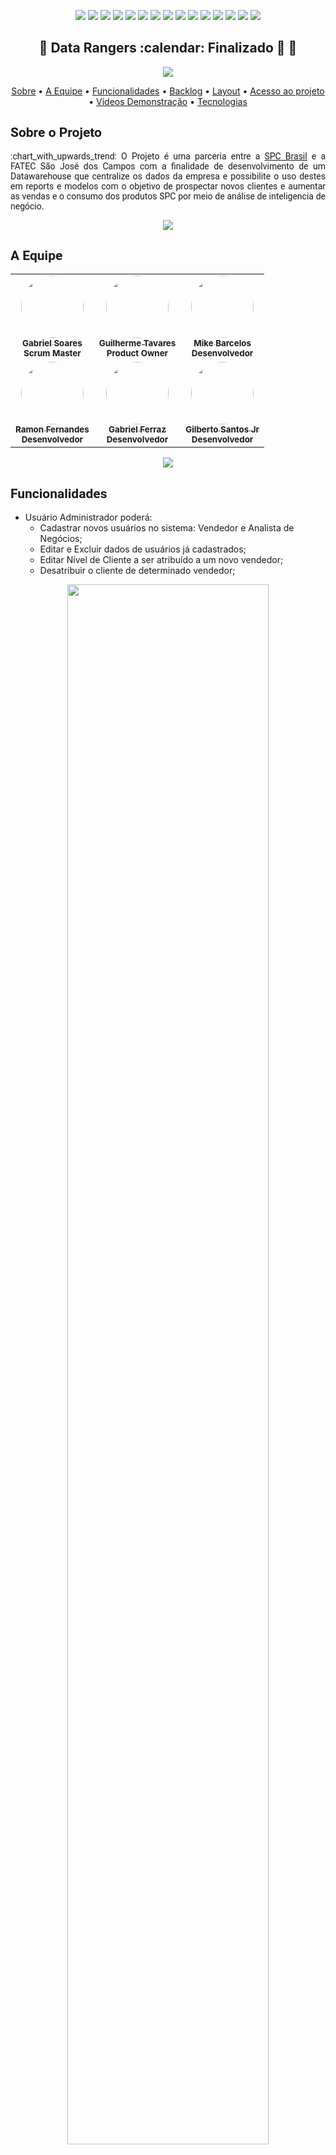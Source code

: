 <html>
  <body>
     <p align="center"> <img src="https://img.shields.io/badge/Vue.js-35495E?style=for-the-badge&logo=vuedotjs&logoColor=4FC08D"> <img src="https://img.shields.io/badge/JavaScript-F7DF1E?style=for-the-badge&logo=javascript&logoColor=black">  <img src="https://img.shields.io/badge/HTML5-E34F26?style=for-the-badge&logo=html5&logoColor=white"> <img src= "https://img.shields.io/badge/CSS3-1572B6?style=for-the-badge&logo=css3&logoColor=white">  <img src="https://img.shields.io/badge/Spring-6DB33F?style=for-the-badge&logo=spring&logoColor=white">  <img src="https://img.shields.io/badge/Java-ED8B00?style=for-the-badge&logo=java&logoColor=white"> <img src="https://img.shields.io/badge/Microsoft%20SQL%20Server-CC2927?style=for-the-badge&logo=microsoft%20sql%20server&logoColor=white"> <img src="https://img.shields.io/badge/microsoft%20azure-0089D6?style=for-the-badge&logo=microsoft-azure&logoColor=white">  <img src="https://img.shields.io/badge/circleci-343434?style=for-the-badge&logo=circleci&logoColor=white">  <img src="https://img.shields.io/badge/Heroku-430098?style=for-the-badge&logo=heroku&logoColor=white">  <img src="https://img.shields.io/badge/Vertabelo-0678BE?style=for-the-badge&logo=Vertabelo&logoColor=white">  <img src="https://img.shields.io/badge/IntelliJ_IDEA-000000.svg?style=for-the-badge&logo=intellij-idea&logoColor=white">  <img src="https://img.shields.io/badge/Insomnia-5849be?style=for-the-badge&logo=Insomnia&logoColor=white">  <img src="https://img.shields.io/badge/PowerBI-F2C811?style=for-the-badge&logo=Power%20BI&logoColor=white"> <img src="https://img.shields.io/badge/Figma-F24E1E?style=for-the-badge&logo=figma&logoColor=white">  </p>
    
   
  <h2 align="center"> 🚧 Data Rangers :calendar:  Finalizado 🚀 🚧 </h2>
  
  <p align="center"> <img src="https://github.com/guiftavares/Registro-de-Livros/blob/main/Group%2040linha.png"></p>
    
 <p align="center">
 <a href="#-sobre-o-projeto">Sobre</a> •
 <a href="#-a-equipe">A Equipe</a> •
 <a href="#-funcionalidades">Funcionalidades</a> •
 <a href="#-backlog-do-produto">Backlog</a> •
 <a href="#-layout">Layout</a> • 
 <a href="#-acesso-ao-projeto">Acesso ao projeto</a> • 
 <a href="#-vídeos-demonstração">Vídeos Demonstração</a> • 
 <a href="#-tecnologias">Tecnologias</a>
 </p>
 
 <h2 style="font-family:roboto;"> Sobre o Projeto</h2>
 <p align="justify" style="font-family:roboto;"> :chart_with_upwards_trend: O Projeto é uma parceria entre a <a href="https://www.spcbrasil.org.br/">SPC Brasil</a> e a FATEC São José dos Campos com a finalidade de desenvolvimento de um Datawarehouse que centralize os dados da empresa e possibilite o uso destes em reports e modelos com o objetivo de prospectar novos clientes e aumentar as vendas e o consumo dos produtos SPC por meio de análise de inteligencia de negócio.</p>
 
 <p align="center"> <img src="https://github.com/guiftavares/Registro-de-Livros/blob/main/Group%2040linha.png"></p>
 
 <h2 style="font-family:roboto;"> A Equipe</h2>
  <table align="center">
  <tr>
    <td align="center"><a href="https://www.linkedin.com/in/gabrielsoaresgoncalves/"><img style="border-radius: 50%;" src="https://github.com/GabrielSG20/API4Sem2021/blob/documentation/images/GabrielSoares.jfif" width="100px;" alt=""/><br /><sub><b>Gabriel Soares</b></sub></a><br/><sub><b>Scrum Master</b></sub></td>
     <td align="center"><a href="https://www.linkedin.com/in/guilhermeftavares/"><img style="border-radius: 50%;" src="https://github.com/GabrielSG20/API4Sem2021/blob/documentation/images/GuilhermeTavares.png" width="100px;" alt=""/><br/><sub><b>Guilherme Tavares</b></sub></a><br/><sub><b>Product Owner</b></sub></td>
    <td align="center"><a href="https://www.linkedin.com/in/mike-barcelos-b4648016a/"><img style="border-radius: 50%;" src="https://github.com/GabrielSG20/API4Sem2021/blob/documentation/images/MikeBarcelos.jfif" width="100px;" alt=""/><br /><sub><b>Mike Barcelos</b></sub></a><br/><sub><b>Desenvolvedor</b></sub></td>    
  </tr>
  <tr>
    <td align="center"><a href="https://www.linkedin.com/in/ramon-fernandes-19244a1ab/"><img style="border-radius: 50%;" src="https://github.com/GabrielSG20/API4Sem2021/blob/documentation/images/RamonFernandes.jfif" width="100px;" alt=""/><br /><sub><b>Ramon Fernandes</b></sub></a><br/><sub><b>Desenvolvedor</b></sub></td>
    <td align="center"><a href="https://www.linkedin.com/in/gabriel-henrique-de-souza-ferraz-4873581b2/"><img style="border-radius: 50%;" src="https://github.com/GabrielSG20/API4Sem2021/blob/documentation/images/GabrielFerraz.jfif" width="100px;" alt=""/><br /><sub><b>Gabriel Ferraz</b></sub></a><br/><sub><b>Desenvolvedor</b></sub></td>
   <td align="center"><a href="https://www.linkedin.com/in/devgilbertosantos/"><img style="border-radius: 50%;" src="https://media-exp1.licdn.com/dms/image/C4E03AQFVtgN9AJEN4Q/profile-displayphoto-shrink_800_800/0/1630589654324?e=1655942400&v=beta&t=wpQZCyve33P5Tmuy35gP1SD83oLieAKLJQWR0AqMKEw" width="100px;" alt=""/><br /><sub><b>Gilberto Santos Jr</b></sub></a><br/><sub><b>Desenvolvedor</b></sub></td>    
  </tr>
</table>
    
  <p align="center"> <img src="https://github.com/guiftavares/Registro-de-Livros/blob/main/Group%2040linha.png"></p>
  
  <h2 style="font-family:roboto;"> Funcionalidades</h2>
  
      

  <ul>
    <li> Usuário Administrador poderá:
    <ul>
      <li>Cadastrar novos usuários no sistema: Vendedor e Analista de Negócios;</li>
      <li>Editar e Excluir dados de usuários já cadastrados;</li>
      <li>Editar Nível de Cliente a ser atribuído a um novo vendedor;</li>
      <li>Desatribuir o cliente de determinado vendedor;</li>
      </ul></li>
  </ul>
    
  <p align="center"><img src="https://github.com/guiftavares/Registro-de-Livros/blob/main/PBB%205%20SEM.png" width="80%"></p>
    
  <ul>
    <li> Usuários Vendedores poderão:
    <ul>
      <li>Atribuir clientes para si de acordo com o nível de carteira;</li>
      <li>Acessar informações dos clientes de sua carteira;</li>
      <li>Acessar informações de clientes cadastrados para prospecção;</li>
      <li>Acompanhar e Consultar dashboard de performance.</li>
      </ul></li>
   </ul>
   
   <p align="center"><img src="https://github.com/guiftavares/Registro-de-Livros/blob/main/PBB%205%20SEM%20(1).png" width="75%"></p>
    
  <ul> 
    <li>Os Usuários Analistas de Negócios poderão:
    <ul>
      <li>Conectar-se diretamente as informações do DW para desenvolvimento e alimentação de reports, modelos e dashboards no Microsoft Power BI;</li>
      <li>Fazer o download de arquivo .csv diretamente da Ferramenta de acordo com os filtros desejados;</li>
      <li>Alimentar informações de prospecção de clientes dentro da ferramenta a partir das análises feitas no Power BI.</li>
      </ul></li>
  </ul>
  
  <p align="center"><img src="https://github.com/guiftavares/Registro-de-Livros/blob/main/PBB%205%20SEM%20(2).png" width="65%"></p>
  
  <p align="center"> <img src="https://github.com/guiftavares/Registro-de-Livros/blob/main/Group%2040linha.png"></p>
  
  <h2 style="font-family:roboto;"> Backlog do Produto</h2>
  
  <p align="center"><img src="https://github.com/guiftavares/Registro-de-Livros/blob/main/Group%2041%20(1).png"></p>
    
  <p align="center"> <img src="https://github.com/guiftavares/Registro-de-Livros/blob/main/Group%2040linha.png"></p>
  
  <h2 style="font-family:roboto;"> Layout</h2>
    
  <p align="justify" style="font-family:roboto;"> Para o desenvolvimento das wireframes foram utilizados conceitos de UX e UI design. Além disso, estamos seguindo os padrões do WCAG 2.1 com o objetivo de deixar nossa ferramenta acessível para pessoas com deficiência visual, cognitiva e auditiva. </p>
  <p align="justify" style="font-family:roboto;"> As wireframes foram desenvolvidas na plataforma Figma e podem ser acessadas <a href="https://www.figma.com/file/giqGsMeJegSi7UWvOZQlBN/SPC?node-id=0%3A1">clicando aqui</a>.</p>
  
  <p align="center"> <img src="https://github.com/guiftavares/Registro-de-Livros/blob/main/Group%2040linha.png"></p>
 
  <h2 style="font-family:roboto;"> Acesso ao projeto</h2>
    <p>Utilize o seguinte link: https://datawarriorsweb.herokuapp.com/</p>
    <p>O front-end do projeto pode ser acessado <a href="https://github.com/API5Sem22/API5Front">clicando aqui</a>.</p>
    <p>O back-end do projeto pode ser acessado por <a href="https://github.com/API5Sem22/API5Back">este link</a>.</p>
    
    
<p align="center"> <img src="https://github.com/guiftavares/Registro-de-Livros/blob/main/Group%2040linha.png"></p>
 
<h2 style="font-family:roboto;"> Vídeos Demonstração</h2>
    
<p align="center">Gestão de Usuários</p>

<div align="center">

![Alt Text](./Videos/gerenciar-usuarios.gif)

</div>
<br>
    
<p align="center">Editar Carteira</p>

<div align="center">

![Alt Text](./Videos/alterar-carteira.gif)

</div>

<br>

<p align="center">Gráficos Vendedor</p>

<div align="center">

![Alt Text](./Videos/graficos-vendedor.gif)

</div>
    
<br>
    
<p align="center">Atribuição de Empresas Livres</p>

<div align="center">

![Alt Text](./Videos/atribuicao-cliente.gif)

</div>
    
<br>
    
<p align="center">Edição por CNPJ</p>

<div align="center">

![Alt Text](./Videos/edicao-por-cnpj.gif)

</div>
    
<br>
    
<p align="center">Gráfico para Analista de Negócios</p>

<div align="center">

![Alt Text](./Videos/grafico-analista.gif)

</div>
    
<br>
    
<p align="center">Tela Prospecção</p>

<div align="center">

![Alt Text](./Videos/grafico-prospeccao.gif)

</div>
  
  <p align="center"> <img src="https://github.com/guiftavares/Registro-de-Livros/blob/main/Group%2040linha.png"></p>
  
  <h2 style="font-family:roboto;"> Tecnologias</h2>
   
   * [Vue.js](https://vuejs.org/)
   * [JavaScript](https://www.javascript.com/)
   * [Spring Boot](https://spring.io/)
   * [Java](https://www.java.com/pt_BR/)
   * [Microsoft SQL Server](https://www.microsoft.com/pt-br/sql-server/sql-server-2019)
   * [Microsoft Azure](https://azure.microsoft.com/pt-br/)
   * [CircleCI](https://circleci.com/)
   * [Heroku](https://www.heroku.com/)
   * [SQL Server Integration Service](https://docs.microsoft.com/pt-br/sql/integration-services/sql-server-integration-services?view=sql-server-ver15)
   * [Vertabelo](https://vertabelo.com/)
   * [IntelliJ IDEA](https://www.jetbrains.com/pt-br/idea/)
   * [Insomnia](https://insomnia.rest/download)
   * [Microsoft Power BI](https://powerbi.microsoft.com/pt-br/)
   * [Figma](https://www.figma.com/)  
   * [Jira](https://www.atlassian.com/br/software/jira)
    
  </body>
 <html>
